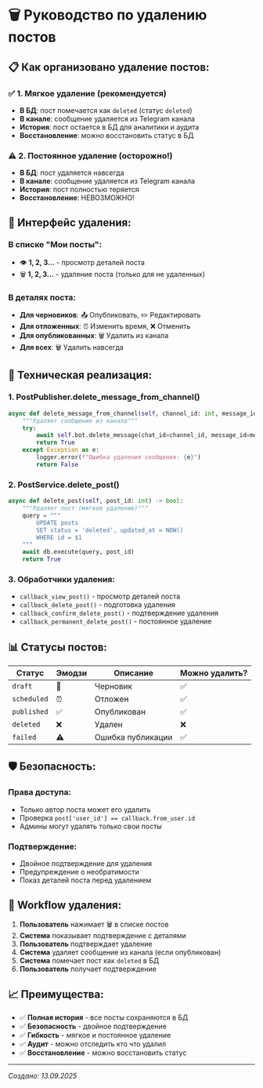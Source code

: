 # 🗑️ Руководство по удалению постов

## 📋 **Как организовано удаление постов:**

### ✅ **1. Мягкое удаление (рекомендуется)**
- **В БД**: пост помечается как `deleted` (статус `deleted`)
- **В канале**: сообщение удаляется из Telegram канала
- **История**: пост остается в БД для аналитики и аудита
- **Восстановление**: можно восстановить статус в БД

### ⚠️ **2. Постоянное удаление (осторожно!)**
- **В БД**: пост удаляется навсегда
- **В канале**: сообщение удаляется из Telegram канала  
- **История**: пост полностью теряется
- **Восстановление**: НЕВОЗМОЖНО!

## 🎯 **Интерфейс удаления:**

### **В списке "Мои посты":**
- 👁️ **1, 2, 3...** - просмотр деталей поста
- 🗑️ **1, 2, 3...** - удаление поста (только для не удаленных)

### **В деталях поста:**
- **Для черновиков**: 📤 Опубликовать, ✏️ Редактировать
- **Для отложенных**: ⏰ Изменить время, ❌ Отменить
- **Для опубликованных**: 🗑️ Удалить из канала
- **Для всех**: 🗑️ Удалить навсегда

## 🔧 **Техническая реализация:**

### **1. PostPublisher.delete_message_from_channel()**
```python
async def delete_message_from_channel(self, channel_id: int, message_id: int) -> bool:
    """Удаляет сообщение из канала"""
    try:
        await self.bot.delete_message(chat_id=channel_id, message_id=message_id)
        return True
    except Exception as e:
        logger.error(f"Ошибка удаления сообщения: {e}")
        return False
```

### **2. PostService.delete_post()**
```python
async def delete_post(self, post_id: int) -> bool:
    """Удаляет пост (мягкое удаление)"""
    query = """
        UPDATE posts 
        SET status = 'deleted', updated_at = NOW()
        WHERE id = $1
    """
    await db.execute(query, post_id)
    return True
```

### **3. Обработчики удаления:**
- `callback_view_post()` - просмотр деталей поста
- `callback_delete_post()` - подготовка удаления
- `callback_confirm_delete_post()` - подтверждение удаления
- `callback_permanent_delete_post()` - постоянное удаление

## 📊 **Статусы постов:**

| Статус | Эмодзи | Описание | Можно удалить? |
|--------|--------|----------|----------------|
| `draft` | 📝 | Черновик | ✅ |
| `scheduled` | ⏰ | Отложен | ✅ |
| `published` | ✅ | Опубликован | ✅ |
| `deleted` | ❌ | Удален | ❌ |
| `failed` | ⚠️ | Ошибка публикации | ✅ |

## 🛡️ **Безопасность:**

### **Права доступа:**
- Только автор поста может его удалить
- Проверка `post['user_id'] == callback.from_user.id`
- Админы могут удалять только свои посты

### **Подтверждение:**
- Двойное подтверждение для удаления
- Предупреждение о необратимости
- Показ деталей поста перед удалением

## 🎯 **Workflow удаления:**

1. **Пользователь** нажимает 🗑️ в списке постов
2. **Система** показывает подтверждение с деталями
3. **Пользователь** подтверждает удаление
4. **Система** удаляет сообщение из канала (если опубликован)
5. **Система** помечает пост как `deleted` в БД
6. **Пользователь** получает подтверждение

## 📈 **Преимущества:**

- ✅ **Полная история** - все посты сохраняются в БД
- ✅ **Безопасность** - двойное подтверждение
- ✅ **Гибкость** - мягкое и постоянное удаление
- ✅ **Аудит** - можно отследить кто что удалил
- ✅ **Восстановление** - можно восстановить статус

---
*Создано: 13.09.2025*
